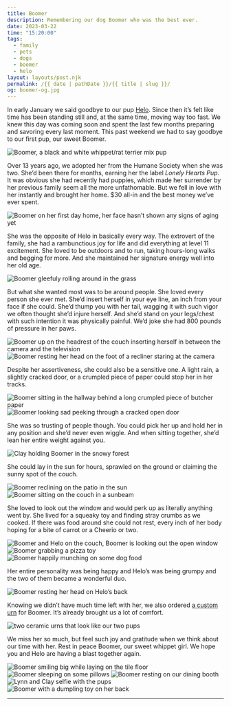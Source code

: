 ```yaml
---
title: Boomer
description: Remembering our dog Boomer who was the best ever.
date: 2023-03-22
time: "15:20:00"
tags: 
  - family
  - pets
  - dogs
  - boomer
  - helo
layout: layouts/post.njk
permalink: /{{ date | pathDate }}/{{ title | slug }}/
og: boomer-og.jpg
---
```


In early January we said goodbye to our pup [Helo](/2023/01/03/helo-3/). Since then it’s felt like time has been standing still and, at the same time, moving way too fast. We knew this day was coming soon and spent the last few months preparing and savoring every last moment. This past weekend we had to say goodbye to our first pup, our sweet Boomer.

![Boomer, a black and white whippet/rat terrier mix pup](/img/boomer12.jpg)

Over 13 years ago, we adopted her from the Humane Society when she was two. She’d been there for months, earning her the label _Lonely Hearts Pup_. It was obvious she had recently had puppies, which made her surrender by her previous family seem all the more unfathomable. But we fell in love with her instantly and brought her home. $30 all-in and the best money we’ve ever spent.

![Boomer on her first day home, her face hasn’t shown any signs of aging yet](/img/boomer01.jpg)

She was the opposite of Helo in basically every way. The extrovert of the family, she had a rambunctious joy for life and did everything at level 11 excitement. She loved to be outdoors and to run, taking hours-long walks and begging for more. And she maintained her signature energy well into her old age.


![Boomer gleefuly rolling around in the grass](/img/boomer21.jpg)

But what she wanted most was to be around people. She loved every person she ever met. She’d insert herself in your eye line, an inch from your face if she could. She’d thump you with her tail, wagging it with such vigor we often thought she’d injure herself. And she’d stand on your legs/chest with such intention it was physically painful. We’d joke she had 800 pounds of pressure in her paws.

<p>
  <img src="/img/boomer17.jpg" class="img-left" alt="Boomer up on the headrest of the couch inserting herself in between the camera and the television" />
  <img src="/img/boomer19.jpg" alt="Boomer resting her head on the foot of a recliner staring at the camera" />
</p>

Despite her assertiveness, she could also be a sensitive one. A light rain, a slightly cracked door, or a crumpled piece of paper could stop her in her tracks.

<p>
  <img src="/img/boomer09.jpg" class="img-left" alt="Boomer sitting in the hallway behind a long crumpled piece of butcher paper" />
  <img src="/img/boomer11.jpg" alt="Boomer looking sad peeking through a cracked open door" />
</p>

She was so trusting of people though. You could pick her up and hold her in any position and she’d never even wiggle. And when sitting together, she’d lean her entire weight against you.

![Clay holding Boomer in the snowy forest](/img/boomer15.jpg)

She could lay in the sun for hours, sprawled on the ground or claiming the sunny spot of the couch.

<p>
  <img src="/img/boomer14.jpg" alt="Boomer reclining on the patio in the sun" loading="lazy" />
  <img src="/img/boomer04.jpg" alt="Boomer sitting on the couch in a sunbeam" loading="lazy" />
</p>

She loved to look out the window and would perk up as literally anything went by. She lived for a squeaky toy and finding stray crumbs as we cooked. If there was food around she could not rest, every inch of her body hoping for a bite of carrot or a Cheerio or two.

<p>
  <img src="/img/boomer13.jpg" alt="Boomer and Helo on the couch, Boomer is looking out the open window" loading="lazy" />
  <img src="/img/boomer06.jpg" alt="Boomer grabbing a pizza toy" loading="lazy" />
  <img src="/img/boomer05.jpg" alt="Boomer happily munching on some dog food" loading="lazy" />
</p>

Her entire personality was being happy and Helo’s was being grumpy and the two of them became a wonderful duo.

![Boomer resting her head on Helo’s back](/img/boomer02.jpg)

Knowing we didn’t have much time left with her, we also ordered [a custom urn](/2023/02/23/an-urn-for-helo/) for Boomer. It’s already brought us a lot of comfort.

![two ceramic urns that look like our two pups](/img/boomer20.jpg)

We miss her so much, but feel such joy and gratitude when we think about our time with her. Rest in peace Boomer, our sweet whippet girl. We hope you and Helo are having a blast together again.

<p>
  <img src="/img/boomer10.jpg" class="img-left" alt="Boomer smiling big while laying on the tile floor" loading="lazy" />
  <img src="/img/boomer22.jpg" alt="Boomer sleeping on some pillows" loading="lazy" />
  <img src="/img/boomer18.jpg" class="img-left" alt="Boomer resting on our dining booth" loading="lazy" />
  <img src="/img/boomer16.jpg" alt="Lynn and Clay selfie with the pups" loading="lazy" />
  <img src="/img/boomer08.jpg" alt="Boomer with a dumpling toy on her back" loading="lazy" />
</p>

---

